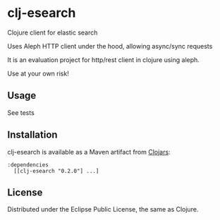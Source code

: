 # clj-esearch

Clojure client for elastic search

Uses Aleph HTTP client under the hood, allowing async/sync requests

It is an evaluation project for http/rest client in clojure using aleph.

Use at your own risk!

## Usage

See tests

## Installation

clj-esearch is available as a Maven artifact from [Clojars](http://clojars.org/clj-esearch):

    :dependencies
      [[clj-esearch "0.2.0"] ...]

## License

Distributed under the Eclipse Public License, the same as Clojure.
